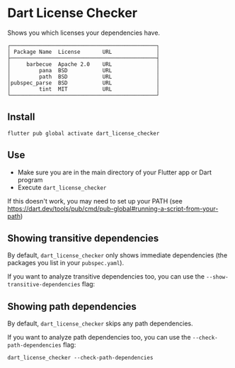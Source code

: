 # Dart License Checker

Shows you which licenses your dependencies have.

```
┌──────────────────────────────────────────────┐
│ Package Name  License       URL              │
├──────────────────────────────────────────────┤
│     barbecue  Apache 2.0    URL              │
│         pana  BSD           URL              │
│         path  BSD           URL              │
│pubspec_parse  BSD           URL              │
│         tint  MIT           URL              │
└──────────────────────────────────────────────┘
```

## Install

`flutter pub global activate dart_license_checker`

## Use

- Make sure you are in the main directory of your Flutter app or Dart program
- Execute `dart_license_checker`

If this doesn't work, you may need to set up your PATH (see https://dart.dev/tools/pub/cmd/pub-global#running-a-script-from-your-path)

## Showing transitive dependencies

By default, `dart_license_checker` only shows immediate dependencies (the packages you list in your `pubspec.yaml`).

If you want to analyze transitive dependencies too, you can use the `--show-transitive-dependencies` flag:

## Showing path dependencies

By default, `dart_license_checker` skips any path dependencies.

If you want to analyze path dependencies too, you can use the `--check-path-dependencies` flag:

`dart_license_checker --check-path-dependencies`
